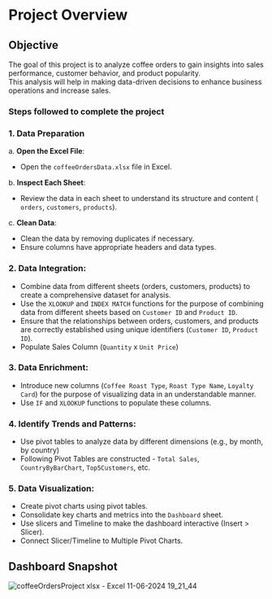 # Project Overview

## Objective
The goal of this project is to analyze coffee orders to gain insights into sales performance, customer behavior, and product popularity. <br>
This analysis will help in making data-driven decisions to enhance business operations and increase sales.

### Steps followed to complete the project

### 1. Data Preparation

a.  **Open the Excel File**:
   - Open the `coffeeOrdersData.xlsx` file in Excel.

b.  **Inspect Each Sheet**:
   - Review the data in each sheet to understand its structure and content ( `orders`, `customers`, `products`).

c.  **Clean Data**:
   - Clean the data by removing duplicates if necessary.
   - Ensure columns have appropriate headers and data types.

###  2. Data Integration:

   - Combine data from different sheets (orders, customers, products) to create a comprehensive dataset for analysis.
   - Use the `XLOOKUP` and `INDEX MATCH` functions for the purpose of combining data from different sheets based on `Customer ID` and `Product ID`.
   - Ensure that the relationships between orders, customers, and products are correctly established using unique identifiers (`Customer ID`, `Product ID`).
   - Populate Sales Column (`Quantity` x `Unit Price`)

### 3. Data Enrichment: 

   - Introduce new columns (`Coffee Roast Type`, `Roast Type Name`, `Loyalty Card`) for the purpose of visualizing data in an understandable manner.
   - Use `IF` and `XLOOKUP` functions to populate these columns.

### 4. Identify Trends and Patterns:

   - Use pivot tables to analyze data by different dimensions (e.g., by month, by country)
   - Following Pivot Tables are constructed - `Total Sales`, `CountryByBarChart`, `Top5Customers`, etc.

### 5. Data Visualization:
     
   - Create pivot charts using pivot tables.
   - Consolidate key charts and metrics into the `Dashboard` sheet.
   - Use slicers and Timeline to make the dashboard interactive (Insert > Slicer).
   - Connect Slicer/Timeline to Multiple Pivot Charts.

## Dashboard Snapshot

![coffeeOrdersProject xlsx - Excel 11-06-2024 19_21_44](https://github.com/nivisdata-analysis/Excel-project-coffee-sales/assets/171444078/e978bce3-a470-49a2-8ffb-675d39e7e39f)



